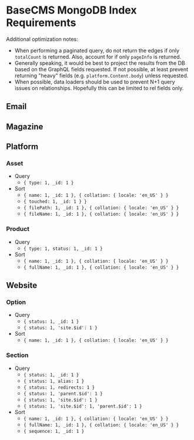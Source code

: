 # BaseCMS MongoDB Index Requirements
Additional optimization notes:
- When performing a paginated query, do not return the edges if only `totalCount` is returned. Also, account for if only `pageInfo` is returned.
- Generally speaking, it would be best to project the results from the DB based on the GraphQL fields requested. If not possible, at least prevent returning "heavy" fields (e.g. `platform.Content.body`) unless requested.
- When possible, data loaders should be used to prevent N+1 query issues on relationships. Hopefully this can be limited to rel fields only.

## Email

## Magazine

## Platform
### Asset
- Query
  - `{ type: 1, _id: 1 }`
- Sort
  - `{ name: 1, _id: 1 }, { collation: { locale: 'en_US' } }`
  - `{ touched: 1, _id: 1 } }`
  - `{ filePath: 1, _id: 1 }, { collation: { locale: 'en_US' } }`
  - `{ fileName: 1, _id: 1 }, { collation: { locale: 'en_US' } }`
### Product
- Query
  - `{ type: 1, status: 1, _id: 1 }`
- Sort
  - `{ name: 1, _id: 1 }, { collation: { locale: 'en_US' } }`
  - `{ fullName: 1, _id: 1 }, { collation: { locale: 'en_US' } }`

## Website
### Option
- Query
  - `{ status: 1, _id: 1 }`
  - `{ status: 1, 'site.$id': 1 }`
- Sort
  - `{ name: 1, _id: 1 }, { collation: { locale: 'en_US' } }`
### Section
- Query
  - `{ status: 1, _id: 1 }`
  - `{ status: 1, alias: 1 }`
  - `{ status: 1, redirects: 1 }`
  - `{ status: 1, 'parent.$id': 1 }`
  - `{ status: 1, 'site.$id': 1 }`
  - `{ status: 1, 'site.$id': 1, 'parent.$id': 1 }`
- Sort
  - `{ name: 1, _id: 1 }, { collation: { locale: 'en_US' } }`
  - `{ fullName: 1, _id: 1 }, { collation: { locale: 'en_US' } }`
  - `{ sequence: 1, _id: 1 }`
